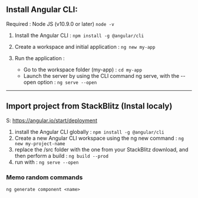 ## Install Angular CLI: 

Required : Node JS (v10.9.0 or later) `node -v`

1. Install the Angular CLI :  `npm install -g @angular/cli`

2. Create a workspace and initial application : `ng new my-app`

3. Run the application : 
    - Go to the workspace folder (my-app) : `cd my-app`
    - Launch  the server by using the CLI command ng serve, with the --open option : `ng serve --open`


-----------------------



## Import project from StackBlitz (Instal localy)

S: https://angular.io/start/deployment

1. install the Angular CLI globally : `npm install -g @angular/cli`
2. Create a new Angular CLI workspace using the ng new command : `ng new my-project-name`
3. replace the /src folder with the one from your StackBlitz download, and then perform a build : `ng build --prod`
4. run with : `ng serve --open`


### Memo random commands

`ng generate component <name>`